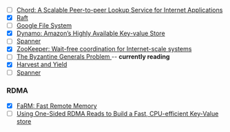- [ ] [Chord: A Scalable Peer-to-peer Lookup Service for Internet Applications](https://pdos.csail.mit.edu/papers/chord:sigcomm01/chord_sigcomm.pdf)
- [x] [Raft](https://raft.github.io/)
- [ ] [Google File System](https://static.googleusercontent.com/media/research.google.com/en//archive/gfs-sosp2003.pdf)
- [x] [Dynamo: Amazon’s Highly Available Key-value Store](https://www.allthingsdistributed.com/files/amazon-dynamo-sosp2007.pdf)
- [ ] [Spanner](https://static.googleusercontent.com/media/research.google.com/en//archive/spanner-osdi2012.pdf)
- [x] [ZooKeeper: Wait-free coordination for Internet-scale systems](https://www.usenix.org/legacy/event/usenix10/tech/full_papers/Hunt.pdf)
- [ ] [The Byzantine Generals Problem ](http://www.cs.cornell.edu/courses/cs614/2004sp/papers/LSP82.pdf) -- **currently reading**
- [x] [Harvest and Yield](https://pdfs.semanticscholar.org/5015/8bc1a8a67295ab7bce0550886a9859000dc2.pdf)
- [ ] [Spanner](https://static.googleusercontent.com/media/research.google.com/en//archive/spanner-osdi2012.pdf)

### RDMA

- [x] [FaRM: Fast Remote Memory](https://www.usenix.org/system/files/conference/nsdi14/nsdi14-paper-dragojevic.pdf)
- [ ] [Using One-Sided RDMA Reads to Build a Fast, CPU-efficient Key-Value store](https://www.usenix.org/system/files/conference/atc13/atc13-mitchell.pdf)
